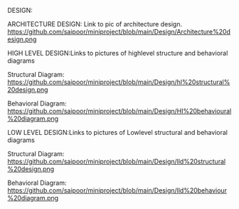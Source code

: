 DESIGN:

ARCHITECTURE DESIGN: Link to pic of architecture design.
 https://github.com/saipoor/miniproject/blob/main/Design/Architecture%20design.png              

HIGH LEVEL DESIGN:Links to pictures of highlevel structure and behavioral diagrams
 
  Structural Diagram:
    https://github.com/saipoor/miniproject/blob/main/Design/hl%20structural%20design.png
 
  Behavioral Diagram:
    https://github.com/saipoor/miniproject/blob/main/Design/HI%20behavioural%20diagram.png
    
LOW LEVEL DESIGN:Links to pictures of Lowlevel structural and behavioral diagrams
 
  Structural Diagram:
    https://github.com/saipoor/miniproject/blob/main/Design/lld%20structural%20design.png
 
  Behavioral Diagram:
    https://github.com/saipoor/miniproject/blob/main/Design/lld%20behaviour%20diagram.png
    
  

